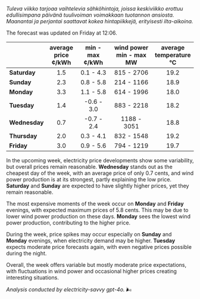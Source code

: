 *Tuleva viikko tarjoaa vaihtelevia sähköhintoja, joissa keskiviikko erottuu edullisimpana päivänä tuulivoiman voimakkaan tuotannon ansiosta. Maanantai ja perjantai saattavat kokea hintapiikkejä, erityisesti ilta-aikoina.*

The forecast was updated on Friday at 12:06.

|             | average<br>price<br>¢/kWh | min - max<br>¢/kWh | wind power<br>min - max<br>MW | average<br>temperature<br>°C |
|:-------------|:----------------:|:----------------:|:-------------:|:-------------:|
| **Saturday**  |      1.5      |       0.1 - 4.3       |   815 - 2706   |      19.2      |
| **Sunday**  |      2.3      |       0.8 - 5.8       |   214 - 1166   |      18.9      |
| **Monday**  |      3.3      |       1.1 - 5.8       |   614 - 1996   |      18.0      |
| **Tuesday**    |      1.4      |      -0.6 - 3.0       |   883 - 2218   |      18.2      |
| **Wednesday**|      0.7      |      -0.7 - 2.4       |  1188 - 3051   |      18.8      |
| **Thursday**    |      2.0      |       0.3 - 4.1       |   832 - 1548   |      19.2      |
| **Friday**  |      3.0      |       0.9 - 5.6       |   794 - 1219   |      19.7      |

In the upcoming week, electricity price developments show some variability, but overall prices remain reasonable. **Wednesday** stands out as the cheapest day of the week, with an average price of only 0.7 cents, and wind power production is at its strongest, partly explaining the low price. **Saturday** and **Sunday** are expected to have slightly higher prices, yet they remain reasonable.

The most expensive moments of the week occur on **Monday** and **Friday** evenings, with expected maximum prices of 5.8 cents. This may be due to lower wind power production on these days. **Monday** sees the lowest wind power production, contributing to the higher price.

During the week, price spikes may occur especially on **Sunday** and **Monday** evenings, when electricity demand may be higher. **Tuesday** expects moderate price forecasts again, with even negative prices possible during the night.

Overall, the week offers variable but mostly moderate price expectations, with fluctuations in wind power and occasional higher prices creating interesting situations.

*Analysis conducted by electricity-savvy gpt-4o.* 🌬️
